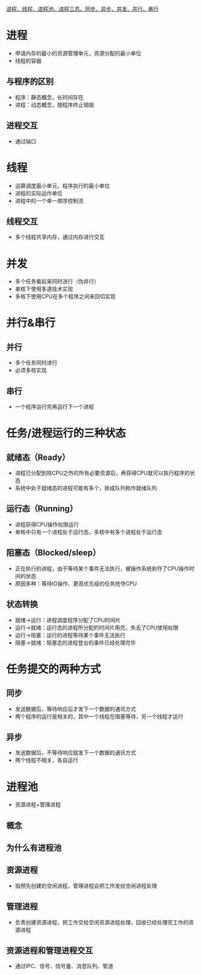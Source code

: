 [进程、线程、进程池、进程三态、同步、异步、并发、并行、串行
](https://mp.weixin.qq.com/s/m3NhXmljwGU_WiTl9xmg1g)

# 进程

* 申请内存的最小的资源管理单元，资源分配的最小单位
* 线程的容器

## 与程序的区别

* 程序：静态概念，长时间存在
* 进程：动态概念，随程序终止销毁

## 进程交互

* 通过端口

# 线程

* 运算调度最小单元，程序执行的最小单位
* 进程的实际运作单位
* 进程中的一个单一顺序控制流

## 线程交互

* 多个线程共享内存，通过内存进行交互

# 并发

* 多个任务看起来同时进行（伪并行）
* 单核下使用多道技术实现
* 多核下使用CPU在多个程序之间来回切实现

# 并行&串行

## 并行

* 多个任务同时进行
* 必须多核实现

## 串行

* 一个程序运行完再运行下一个进程

# 任务/进程运行的三种状态

## 就绪态（Ready）

* 进程已分配到除CPU之外的所有必要资源后，再获得CPU就可以执行程序的状态
* 系统中处于就绪态的进程可能有多个，排成队列称作就绪队列

## 运行态（Running）

* 进程获得CPU操作权限运行
* 单核中只有一个进程处于运行态，多核中有多个进程处于运行态

## 阻塞态（Blocked/sleep）

* 正在执行的进程，由于等待某个事件无法执行，被操作系统剥夺了CPU操作时间的状态
* 原因多种：等待IO操作、更高优先级的任务抢夺CPU

## 状态转换

* 就绪->运行：进程调度程序分配了CPU时间片
* 运行->就绪：运行态的进程所分配的时间片用完，失去了CPU使用权限
* 运行->阻塞：运行的进程等待某个事件无法执行
* 阻塞->就绪：阻塞态的进程登台的事件已经处理完毕

# 任务提交的两种方式

## 同步

* 发送数据后，等待响应后才发下一个数据的通讯方式
* 两个程序的运行是相关的，其中一个线程在阻塞等待，另一个线程才运行

## 异步

* 发送数据后，不等待响应就发下一个数据的通讯方式
* 两个线程不相关，各自运行

# 进程池

* 资源进程+管理进程

## 概念

## 为什么有进程池

## 资源进程

* 指预先创建的空闲进程，管理进程会把工作发给空闲进程处理

## 管理进程

* 负责创建资源进程，把工作交给空闲资源进程处理，回收已经处理完工作的资源进程

## 资源进程和管理进程交互

* 通过IPC、信号、信号量、消息队列、管道
